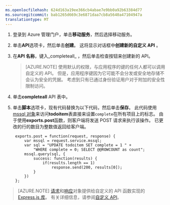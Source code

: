 ```yaml
---
ms.openlocfilehash: 624d163a19ee366cb4abae7e9bb0a92b63384d77
ms.sourcegitcommit: bab1265d669c3e6871daa7cb8a5640a47104947a
translationtype: MT
---
```



1. 登录到 Azure 管理门户，单击**移动服务**，然后选择移动服务。

2. 单击**API**选项卡，然后单击**创建**。 这将显示对话框中**创建新的自定义 API** 。

3. 在**API 名称**，键入_completeall_ ，然后单击检查按钮来创建新的 API。

    > [AZURE.NOTE] 使用默认的权限，与应用程序的键的任何人都可以调用自定义的 API。 但是，应用程序键因为它可能不会分发或安全地存储不会认为安全的凭据。 考虑到只有已通过身份验证用户对于附加的安全性限制访问。

4. 单击**completeall** API 表中。

5. 单击**脚本**选项卡，现有代码替换为以下代码，然后单击**保存**。    此代码使用[mssql 对象]来访问**todoitem**表直接来设置`complete`在所有项目上的标志。 由于使用**exports.post**函数，则客户端将发送 POST 请求来执行该操作。 已更改的行的数目为整数值返回给客户端。


        exports.post = function(request, response) {
            var mssql = request.service.mssql;
            var sql = "UPDATE todoitem SET complete = 1 " +
                "WHERE complete = 0; SELECT @@ROWCOUNT as count";
            mssql.query(sql, {
                success: function(results) {
                    if(results.length == 1)
                        response.send(200, results[0]);
                }
            })
        };



> [AZURE.NOTE]
> <a href="http://msdn.microsoft.com/library/windowsazure/jj554218.aspx" target="_blank">请求</a>和<a href="http://msdn.microsoft.com/library/windowsazure/dn303373.aspx" target="_blank">响应</a>对象提供给自定义的 API 函数实现的<a href="http://go.microsoft.com/fwlink/p/?LinkId=309046" target="_blank">Express.js 库</a>。 有关详细信息，请参阅<a href="http://msdn.microsoft.com/library/windowsazure/dn280974.aspx" target="_blank">自定义 API</a>。

<!-- Anchors. -->

<!-- Images. -->

<!-- URLs. -->
[mssql 对象]: http://msdn.microsoft.com/library/windowsazure/jj554212.aspx
